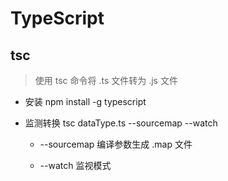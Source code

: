 # TypeScript

## tsc

> 使用 tsc 命令将 .ts 文件转为 .js 文件

* 安装 npm install -g typescript

* 监测转换 tsc dataType.ts --sourcemap --watch

    * --sourcemap 编译参数生成 .map 文件
    
    * --watch 监视模式
